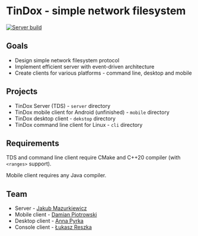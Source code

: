 # TinDox - simple network filesystem

[![Server build](https://github.com/JMazurkiewicz/TinDox/actions/workflows/server.yaml/badge.svg)](https://github.com/JMazurkiewicz/TinDox/actions/workflows/server.yaml)

## Goals

* Design simple network filesystem protocol
* Implement efficient server with event-driven architecture
* Create clients for various platforms - command line, desktop and mobile

## Projects

* TinDox Server (TDS) - `server` directory
* TinDox mobile client for Android (unfinished) - `mobile` directory
* TinDox desktop client - `dekstop` directory
* TinDox command line client for Linux - `cli` directory

## Requirements

TDS and command line client require CMake and C++20 compiler (with `<ranges>` support).

Mobile client requires any Java compiler.

## Team

* Server - [Jakub Mazurkiewicz](https://github.com/JMazurkiewicz)
* Mobile client - [Damian Piotrowski](https://github.com/dam1508)
* Desktop client - [Anna Pyrka](https://github.com/annapyrka)
* Console client - [Łukasz Reszka](https://github.com/LukaszReszka)
